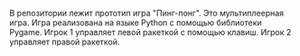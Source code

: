 В репозитории лежит прототип игра "Пинг-понг". Это мультиплеерная игра.
Игра реализована на языке Python с помощью библиотеки Pygame.
Игрок 1 управляет левой ракеткой с помощью клавиш. Игрок 2 управляет правой ракеткой.

